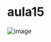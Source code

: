 # aula15

![image](https://user-images.githubusercontent.com/60205208/226805297-ac3852d9-b17f-49bd-bf42-f802c612f8c3.png)

